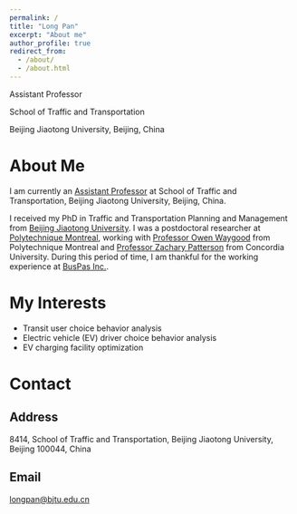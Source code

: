 ```yaml
---
permalink: /
title: "Long Pan"
excerpt: "About me"
author_profile: true
redirect_from: 
  - /about/
  - /about.html
---
```


Assistant Professor

School of Traffic and Transportation

Beijing Jiaotong University, Beijing, China

# About Me

I am currently an [Assistant Professor](https://faculty.bjtu.edu.cn/9962/) at School of Traffic and Transportation, Beijing Jiaotong University, Beijing, China. 

I received my PhD in Traffic and Transportation Planning and Management from [Beijing Jiaotong University](http://en.bjtu.edu.cn/). I was a postdoctoral researcher at [Polytechnique Montreal](https://www.polymtl.ca/en/), working with [Professor Owen Waygood](https://www.polymtl.ca/expertises/en/waygood-owen) from Polytechnique Montreal and [Professor Zachary Patterson](https://www.concordia.ca/faculty/zachary-patterson.html) from Concordia University. During this period of time, I am thankful for the working experience at [BusPas Inc.](https://buspas.com/en/).

# My Interests
* Transit user choice behavior analysis
* Electric vehicle (EV) driver choice behavior analysis
* EV charging facility optimization

# Contact
## Address
8414, School of Traffic and Transportation, Beijing Jiaotong University, Beijing 100044, China

## Email
longpan@bjtu.edu.cn
